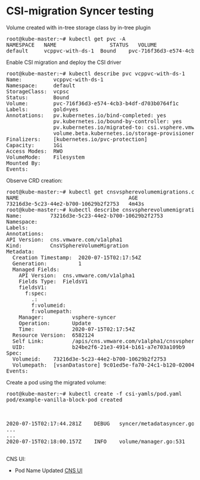 
# CSI-migration Syncer testing

Volume created with in-tree storage class by in-tree plugin
<pre>
root@kube-master:~# kubectl get pvc -A
NAMESPACE   NAME                 STATUS   VOLUME                                     CAPACITY   ACCESS MODES   STORAGECLASS   AGE
default     vcppvc-with-ds-1  Bound    pvc-716f36d3-e574-4cb3-b4df-d703b0764f1c   1Gi        RWO            vcpsc          3m41s
</pre>

Enable CSI migration and deploy the CSI driver
<pre>
root@kube-master:~# kubectl describe pvc vcppvc-with-ds-1
Name:          vcppvc-with-ds-1
Namespace:     default
StorageClass:  vcpsc
Status:        Bound
Volume:        pvc-716f36d3-e574-4cb3-b4df-d703b0764f1c
Labels:        gold=yes
Annotations:   pv.kubernetes.io/bind-completed: yes
               pv.kubernetes.io/bound-by-controller: yes
               pv.kubernetes.io/migrated-to: csi.vsphere.vmware.com
               volume.beta.kubernetes.io/storage-provisioner: kubernetes.io/vsphere-volume
Finalizers:    [kubernetes.io/pvc-protection]
Capacity:      1Gi
Access Modes:  RWO
VolumeMode:    Filesystem
Mounted By:    <none>
Events:        <none>
</pre>


Observe CRD creation:
<pre>
root@kube-master:~# kubectl get cnsvspherevolumemigrations.cns.vmware.com -A
NAME                                   AGE
73216d3e-5c23-44e2-b700-10629b2f2753   4m43s
root@kube-master:~# kubectl describe cnsvspherevolumemigrations.cns.vmware.com
Name:         73216d3e-5c23-44e2-b700-10629b2f2753
Namespace:    
Labels:       <none>
Annotations:  <none>
API Version:  cns.vmware.com/v1alpha1
Kind:         CnsVSphereVolumeMigration
Metadata:
  Creation Timestamp:  2020-07-15T02:17:54Z
  Generation:          1
  Managed Fields:
    API Version:  cns.vmware.com/v1alpha1
    Fields Type:  FieldsV1
    fieldsV1:
      f:spec:
        .:
        f:volumeid:
        f:volumepath:
    Manager:         vsphere-syncer
    Operation:       Update
    Time:            2020-07-15T02:17:54Z
  Resource Version:  6582124
  Self Link:         /apis/cns.vmware.com/v1alpha1/cnsvspherevolumemigrations/73216d3e-5c23-44e2-b700-10629b2f2753
  UID:               b24be2f6-21e3-4914-b161-a7e703a109b9
Spec:
  Volumeid:    73216d3e-5c23-44e2-b700-10629b2f2753
  Volumepath:  [vsanDatastore] 9c01ed5e-fa70-24c1-b120-0200466f7ac2/kubernetes-dynamic-pvc-716f36d3-e574-4cb3-b4df-d703b0764f1c.vmdk
Events:        <none>
</pre>

Create a pod using the migrated volume:
<pre>
root@kube-master:~# kubectl create -f csi-yamls/pod.yaml 
pod/example-vanilla-block-pod created



2020-07-15T02:17:44.281Z	DEBUG	syncer/metadatasyncer.go:649	PodUpdated: Pod example-vanilla-block-pod calling updatePodMetadata	{"TraceId": "a6eb406a-16d6-4ff3-96a5-472e9b3fabd8"}
...
...
2020-07-15T02:18:00.157Z	INFO	volume/manager.go:531	UpdateVolumeMetadata: Volume metadata updated successfully. volumeID: "73216d3e-5c23-44e2-b700-10629b2f2753"

</pre>


CNS UI:
* Pod Name Updated
[CNS UI](https://github.com/chethanv28/CSI-migration-syncer-logs/blob/master/POD_Updated.png)

